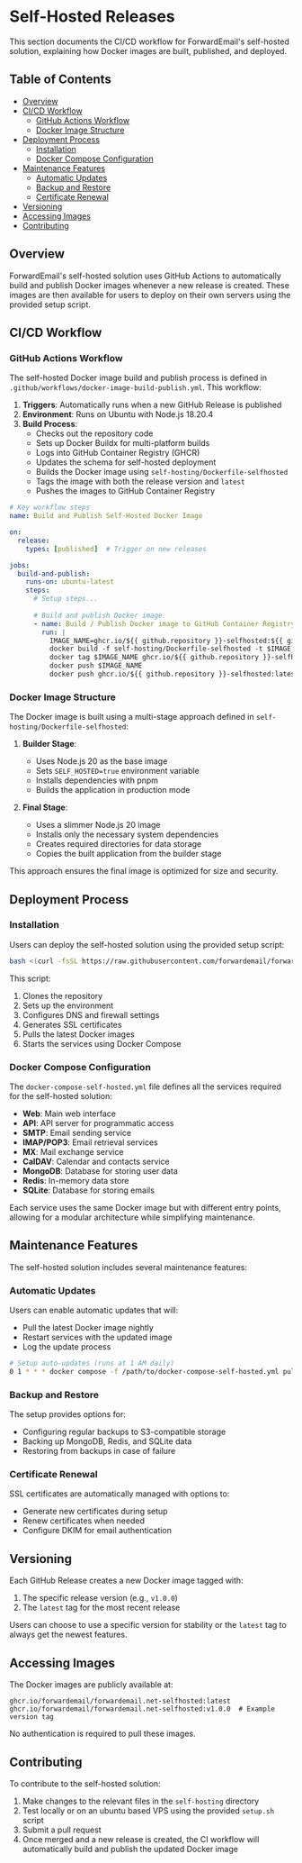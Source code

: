# Self-Hosted Releases

This section documents the CI/CD workflow for ForwardEmail's self-hosted solution, explaining how Docker images are built, published, and deployed.


## Table of Contents

* [Overview](#overview)
* [CI/CD Workflow](#cicd-workflow)
  * [GitHub Actions Workflow](#github-actions-workflow)
  * [Docker Image Structure](#docker-image-structure)
* [Deployment Process](#deployment-process)
  * [Installation](#installation)
  * [Docker Compose Configuration](#docker-compose-configuration)
* [Maintenance Features](#maintenance-features)
  * [Automatic Updates](#automatic-updates)
  * [Backup and Restore](#backup-and-restore)
  * [Certificate Renewal](#certificate-renewal)
* [Versioning](#versioning)
* [Accessing Images](#accessing-images)
* [Contributing](#contributing)


## Overview

ForwardEmail's self-hosted solution uses GitHub Actions to automatically build and publish Docker images whenever a new release is created. These images are then available for users to deploy on their own servers using the provided setup script.


## CI/CD Workflow

### GitHub Actions Workflow

The self-hosted Docker image build and publish process is defined in `.github/workflows/docker-image-build-publish.yml`. This workflow:

1. **Triggers**: Automatically runs when a new GitHub Release is published
2. **Environment**: Runs on Ubuntu with Node.js 18.20.4
3. **Build Process**:
   * Checks out the repository code
   * Sets up Docker Buildx for multi-platform builds
   * Logs into GitHub Container Registry (GHCR)
   * Updates the schema for self-hosted deployment
   * Builds the Docker image using `self-hosting/Dockerfile-selfhosted`
   * Tags the image with both the release version and `latest`
   * Pushes the images to GitHub Container Registry

```yaml
# Key workflow steps
name: Build and Publish Self-Hosted Docker Image

on:
  release:
    types: [published]  # Trigger on new releases

jobs:
  build-and-publish:
    runs-on: ubuntu-latest
    steps:
      # Setup steps...
      
      # Build and publish Docker image
      - name: Build / Publish Docker image to GitHub Container Registry
        run: |
          IMAGE_NAME=ghcr.io/${{ github.repository }}-selfhosted:${{ github.ref_name }}
          docker build -f self-hosting/Dockerfile-selfhosted -t $IMAGE_NAME .
          docker tag $IMAGE_NAME ghcr.io/${{ github.repository }}-selfhosted:latest
          docker push $IMAGE_NAME
          docker push ghcr.io/${{ github.repository }}-selfhosted:latest
```

### Docker Image Structure

The Docker image is built using a multi-stage approach defined in `self-hosting/Dockerfile-selfhosted`:

1. **Builder Stage**:
   * Uses Node.js 20 as the base image
   * Sets `SELF_HOSTED=true` environment variable
   * Installs dependencies with pnpm
   * Builds the application in production mode

2. **Final Stage**:
   * Uses a slimmer Node.js 20 image
   * Installs only the necessary system dependencies
   * Creates required directories for data storage
   * Copies the built application from the builder stage

This approach ensures the final image is optimized for size and security.


## Deployment Process

### Installation

Users can deploy the self-hosted solution using the provided setup script:

```bash
bash <(curl -fsSL https://raw.githubusercontent.com/forwardemail/forwardemail.net/refs/heads/master/self-hosting/setup.sh)
```

This script:

1. Clones the repository
2. Sets up the environment
3. Configures DNS and firewall settings
4. Generates SSL certificates
5. Pulls the latest Docker images
6. Starts the services using Docker Compose

### Docker Compose Configuration

The `docker-compose-self-hosted.yml` file defines all the services required for the self-hosted solution:

* **Web**: Main web interface
* **API**: API server for programmatic access
* **SMTP**: Email sending service
* **IMAP/POP3**: Email retrieval services
* **MX**: Mail exchange service
* **CalDAV**: Calendar and contacts service
* **MongoDB**: Database for storing user data
* **Redis**: In-memory data store
* **SQLite**: Database for storing emails

Each service uses the same Docker image but with different entry points, allowing for a modular architecture while simplifying maintenance.


## Maintenance Features

The self-hosted solution includes several maintenance features:

### Automatic Updates

Users can enable automatic updates that will:

* Pull the latest Docker image nightly
* Restart services with the updated image
* Log the update process

```bash
# Setup auto-updates (runs at 1 AM daily)
0 1 * * * docker compose -f /path/to/docker-compose-self-hosted.yml pull && docker compose -f /path/to/docker-compose-self-hosted.yml up -d >> /var/log/autoupdate.log 2>&1
```

### Backup and Restore

The setup provides options for:

* Configuring regular backups to S3-compatible storage
* Backing up MongoDB, Redis, and SQLite data
* Restoring from backups in case of failure

### Certificate Renewal

SSL certificates are automatically managed with options to:

* Generate new certificates during setup
* Renew certificates when needed
* Configure DKIM for email authentication


## Versioning

Each GitHub Release creates a new Docker image tagged with:

1. The specific release version (e.g., `v1.0.0`)
2. The `latest` tag for the most recent release

Users can choose to use a specific version for stability or the `latest` tag to always get the newest features.


## Accessing Images

The Docker images are publicly available at:

```
ghcr.io/forwardemail/forwardemail.net-selfhosted:latest
ghcr.io/forwardemail/forwardemail.net-selfhosted:v1.0.0  # Example version tag
```

No authentication is required to pull these images.


## Contributing

To contribute to the self-hosted solution:

1. Make changes to the relevant files in the `self-hosting` directory
2. Test locally or on an ubuntu based VPS using the provided `setup.sh` script
3. Submit a pull request
4. Once merged and a new release is created, the CI workflow will automatically build and publish the updated Docker image
